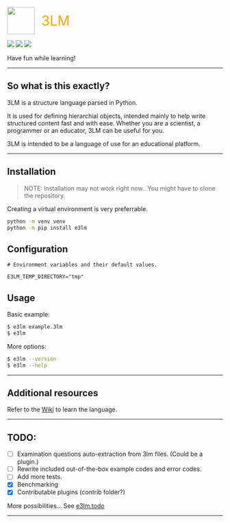 <img src="https://i.ibb.co/gVczmTW/3LM.png" height="64" width="64" style="vertical-align: middle;"/> &nbsp;&nbsp; <span style="color: orange; font-size: 32px; vertical-align: middle;">3LM</span>

<img src="https://img.shields.io/github/license/kenanmasri/3lm" /> <img src="https://img.shields.io/github/repo-size/kenanmasri/3lm" /> <img src="https://img.shields.io/pypi/v/e3lm" /> 

Have fun while learning!

---

## So what is this exactly?

3LM is a structure language parsed in Python.

It is used for defining hierarchial objects, intended mainly to help write structured content fast and with ease.
Whether you are a scientist, a programmer or an educator, 3LM can be useful for you.

3LM is intended to be a language of use for an educational platform.

---

## Installation

> NOTE: Installation may not work right now.. You might have to clone the repository.

Creating a virtual environment is very preferrable.

```bash
python -m venv venv
python -m pip install e3lm
```

## Configuration
```env
# Environment variables and their default values.

E3LM_TEMP_DIRECTORY="tmp"
```

## Usage

Basic example:

```bash
$ e3lm example.3lm
$ e3lm 
```

More options:

```bash
$ e3lm --version
$ e3lm --help
```

---

## Additional resources

Refer to the [Wiki](https://github.com/kenanmasri/3lm/wiki) to learn the language.

---

## TODO:

 - [ ] Examination questions auto-extraction from 3lm files. (Could be a plugin.)
 - [ ] Rewrite included out-of-the-box example codes and error codes.
 - [ ] Add more tests.
 - [x] Benchmarking
 - [x] Contributable plugins (contrib folder?)

More possibilities... See [e3lm.todo](https://github.com/e3lm/e3lm/blob/master/e3lm.todo)

---
